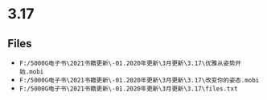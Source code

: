 # 3.17

## Files

- `F:/5000G电子书\2021书籍更新\-01.2020年更新\3月更新\3.17\优雅从姿势开始.mobi`
- `F:/5000G电子书\2021书籍更新\-01.2020年更新\3月更新\3.17\改变你的姿态.mobi`
- `F:/5000G电子书\2021书籍更新\-01.2020年更新\3月更新\3.17\files.txt`
